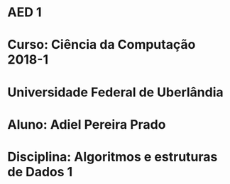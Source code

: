 # 				AED 1

# Curso: Ciência da Computação 2018-1
# Universidade Federal de Uberlândia
# Aluno: Adiel Pereira Prado
# Disciplina: Algoritmos e estruturas de Dados 1
